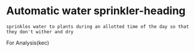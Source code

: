 # Automatic water sprinkler-heading
```
sprinkles water to plants during an allotted time of the day so that they don't wither and dry
```
For Analysis(kec)
